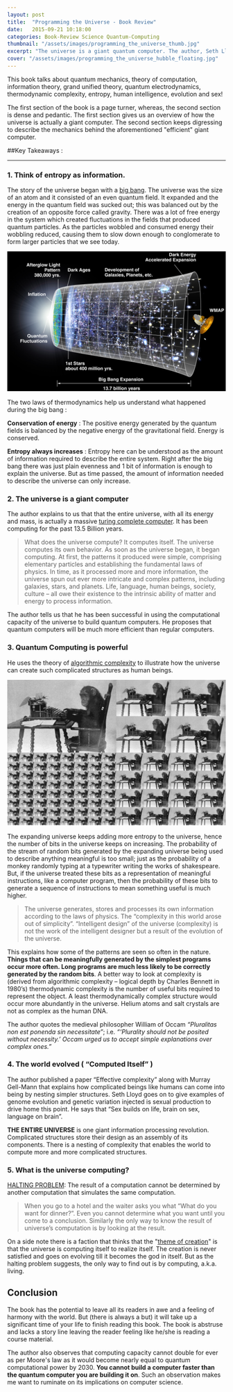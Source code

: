 ```yaml
---
layout: post
title:  "Programming the Universe - Book Review"
date:   2015-09-21 10:18:00
categories: Book-Review Science Quantum-Computing
thumbnail: "/assets/images/programming_the_universe_thumb.jpg"
excerpt: "The universe is a giant quantum computer. The author, Seth Lloyd, first gives a primer of how the universe is a giant information processing system in a lucid manner; then in a pedantic and dense language explains how the universe computed complicated structures like life and human DNA."
cover: "/assets/images/programming_the_universe_hubble_floating.jpg"
---
```

 
This book talks about quantum mechanics, theory of computation, information theory, grand unified theory, quantum electrodynamics, thermodynamic complexity, entropy, human intelligence, evolution and sex!

The first section of the book is a page turner, whereas, the second section is dense and pedantic. The first section gives us an overview of how the universe is actually a giant computer. The second section keeps digressing to describe the mechanics behind the aforementioned "efficient" giant computer.

##Key Takeaways :
____________________

###	1. Think of entropy as information.

The story of the universe began with a [big bang](https://en.wikipedia.org/wiki/Big_Bang). The universe was the size of an atom and it consisted of an even quantum field. It expanded and the energy in the quantum field was sucked out; this was balanced out by the creation of an opposite force called gravity. There was a lot of free energy in the system which created fluctuations in the fields that produced quantum particles. As the particles wobbled and consumed energy their wobbling reduced, causing them to slow down enough to conglomerate to form larger particles that we see today.

![Expanding Universe, Increasing Entropy](/assets/images/programming_the_universe_1.jpg)

The two laws of thermodynamics help us understand what happened during the big bang :

**Conservation of energy** : The positive energy generated by the quantum fields is balanced by the negative energy of the gravitational field. Energy is conserved.

**Entropy always increases** : Entropy here can be understood as the amount of information required to describe the entire system. Right after the big bang there was just plain evenness and 1 bit of information is enough to explain the universe. But as time passed, the amount of information needed to describe the universe can only increase.


### 2. The universe is a giant computer

The author explains to us that that the entire universe, with all its energy and mass, is actually a massive [turing complete computer](https://en.wikipedia.org/wiki/Turing_completeness). It has been computing for the past 13.5 Billion years.

> What does the universe compute? It computes itself. The universe computes its own behavior. As soon as the universe began, it began computing. At first, the patterns it produced were simple, comprising elementary particles and establishing the fundamental laws of physics. In time, as it processed more and more information, the universe spun out ever more intricate and complex patterns, including galaxies, stars, and planets. Life, language, human beings, society, culture – all owe their existence to the intrinsic ability of matter and energy to process information.

The author tells us that he has been successful in using the computational capacity of the universe to build quantum computers. He proposes that quantum computers will be much more efficient than regular computers.

### 3. Quantum Computing is powerful

He uses the theory of [algorithmic complexity](http://www.nature.com/nature/journal/v341/n6238/abs/341119a0.html) to illustrate how the universe can create such complicated structures as human beings.

![Universe generates random bits like a monkey with a typewriter](/assets/images/programming_the_universe_2.jpg)

The expanding universe keeps adding more entropy to the universe, hence the number of bits in the universe keeps on increasing. The probability of the stream of random bits generated by the expanding universe being used to describe anything meaningful is too small; just as the probability of a monkey randomly typing at a typewriter writing the works of shakespeare. But, if the universe treated these bits as a representation of meaningful instructions, like a computer program, then the probability of these bits to generate a sequence of instructions to mean something useful is much higher.

> The universe generates, stores and processes its own information according to the laws of physics. The “complexity in this world arose out of simplicity”. “Intelligent design” of the universe (complexity) is not the work of the intelligent designer but a result of the evolution of the universe.

This explains how some of the patterns are seen so often in the nature. **Things that can be meaningfully generated by the simplest programs occur more often. Long programs are much less likely to be correctly generated by the random bits**. A better way to look at complexity is (derived from algorithmic complexity – logical depth by Charles Bennett in 1980’s) thermodynamic complexity is the number of useful bits required to represent the object. A least thermodynamically complex structure would occur more abundantly in the universe. Helium atoms and salt crystals are not as complex as the human DNA.

The author quotes the medieval philosopher William of Occam *“Pluralitas non est ponenda sin necessitate”*; i.e. *“‘Plurality should not be posited without necessity.’ Occam urged us to accept simple explanations over complex ones.”*

### 4. The world evolved ( “Computed Itself” )

The author published a paper “Effective complexity” along with Murray Gell-Mann that explains how complicated beings like humans can come into being by nesting simpler structures. Seth Lloyd goes on to give examples of genome evolution and genetic variation injected is sexual production to drive home this point. He says that “Sex builds on life, brain on sex, language on brain”.

**THE ENTIRE UNIVERSE** is one giant information processing revolution. Complicated structures store their design as an assembly of its components. There is a nesting of complexity that enables the world to compute more and more complicated structures. 

### 5. What is the universe computing?

[HALTING PROBLEM](https://en.wikipedia.org/wiki/Halting_problem): The result of a computation cannot be determined by another computation that simulates the same computation.

> When you go to a hotel and the waiter asks you what “What do you want for dinner?”. Even you cannot determine what you want until you come to a conclusion. Similarly the only way to know the result of universe’s computation is by looking at the result.

On a side note there is a faction that thinks that the "[theme of creation](https://www.youtube.com/watch?v=MIW4MvpMyUY)" is that the universe is computing itself to realize itself. The creation is never satisfied and goes on evolving till it becomes the god in itself. But as the halting problem suggests, the only way to find out is by computing, a.k.a. living.


## Conclusion

The book has the potential to leave all its readers in awe and a feeling of harmony with the world. But (there is always a but) it will take up a significant time of your life to finish reading this book. The book is abstruse and lacks a story line leaving the reader feeling like he/she is reading a course material.

The author also observes that computing capacity cannot double for ever as per Moore's law as it would become nearly equal to quantum computational power by 2030. **You cannot build a computer faster than the quantum computer you are building it on**. Such an observation makes me want to ruminate on its implications on computer science.
